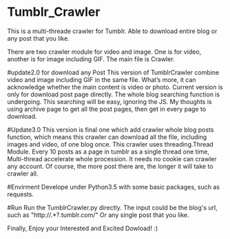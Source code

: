 # Tumblr_Crawler
This is a multi-threade crawler for Tumblr. Able to download entire blog or any post that you like.

There are two crawler module for video and image. 
One is for video, another is for image including GIF.
The main file is Crawler.

#update2.0 for download any Post
This version of TumblrCrawler combine video and image including GIF in
the same file. What’s more, it can acknowledge whether the main content
is video or photo. Current version is only for download post page
directly. The whole blog searching function is undergoing. This
searching will be easy, ignoring the JS. My thoughts is using archive
page to get all the post pages, then get in every page to download.

#Update3.0
This version is final one which add crawler whole blog posts function,
which means this crawler can download all the file, including images
and video, of one blog once. This crawler uses threading.Thread Module.
Every 10 posts as a page in tumblr as a single thread one time,
Multi-thread accelerate whole procession. It needs no cookie can
crawler any account. Of course, the more post there are, the longer it
will take to crawler all.

#Envirment
Develope under Python3.5 with some basic packages, such as requests. 

#Run
Run the TumblrCrawler.py directly.
The input could be the blog's url, such as "http://.*?.tumblr.com/"
Or any single post that you like.

Finally, Enjoy your Interested and Excited Dowload! :)
